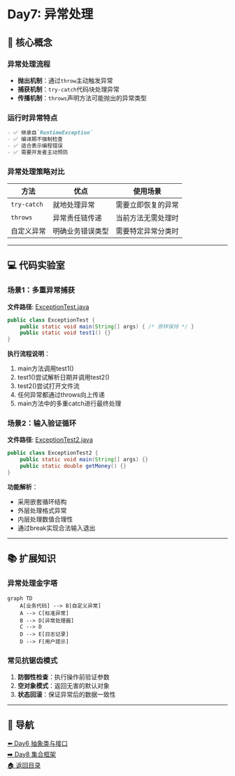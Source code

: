

# Day7: 异常处理

## 🧩 核心概念
### 异常处理流程
- **抛出机制**：通过`throw`主动触发异常
- **捕获机制**：`try-catch`代码块处理异常
- **传播机制**：`throws`声明方法可能抛出的异常类型

### 运行时异常特点
```markdown
- ✅ 继承自`RuntimeException`
- ✅ 编译期不强制检查
- ✅ 适合表示编程错误
- ✅ 需要开发者主动预防
```

### 异常处理策略对比
| 方法            | 优点                    | 使用场景               |
|----------------|-------------------------|-----------------------|
| `try-catch`    | 就地处理异常            | 需要立即恢复的异常     |
| `throws`       | 异常责任链传递          | 当前方法无需处理时     |
| 自定义异常      | 明确业务错误类型        | 需要特定异常分类时     |

---

## 💻 代码实验室
### 场景1：多重异常捕获
**文件路径**: [ExceptionTest.java](../../src/main/java/com/lyh/day7/ExceptionTest.java)
```java
public class ExceptionTest {
    public static void main(String[] args) { /* 原样保持 */ }
    public static void test1() {}
}
```

**执行流程说明**：
1. main方法调用test1()
2. test1()尝试解析日期并调用test2()
3. test2()尝试打开文件流
4. 任何异常都通过throws向上传递
5. main方法中的多重catch进行最终处理

### 场景2：输入验证循环
**文件路径**: [ExceptionTest2.java](../../src/main/java/com/lyh/day7/ExceptionTest2.java)
```java
public class ExceptionTest2 {
    public static void main(String[] args) {}
    public static double getMoney() {}
}
```

**功能解析**：
- 采用嵌套循环结构
- 外层处理格式异常
- 内层处理数值合理性
- 通过break实现合法输入退出

---

## 📚 扩展知识
### 异常处理金字塔
```mermaid
graph TD
    A[业务代码] --> B[自定义异常]
    A --> C[标准异常]
    B --> D[异常处理器]
    C --> D
    D --> E[日志记录]
    D --> F[用户提示]
```

### 常见抗锯齿模式
1. **防御性检查**：执行操作前验证参数
2. **空对象模式**：返回无害的默认对象
3. **状态回滚**：保证异常后的数据一致性

---

## 🧭 导航
[⬅️ Day6 抽象类与接口](./day6.md)  
[➡️ Day8 集合框架](./day8.md)  
[🏠 返回目录](../../README.md)
